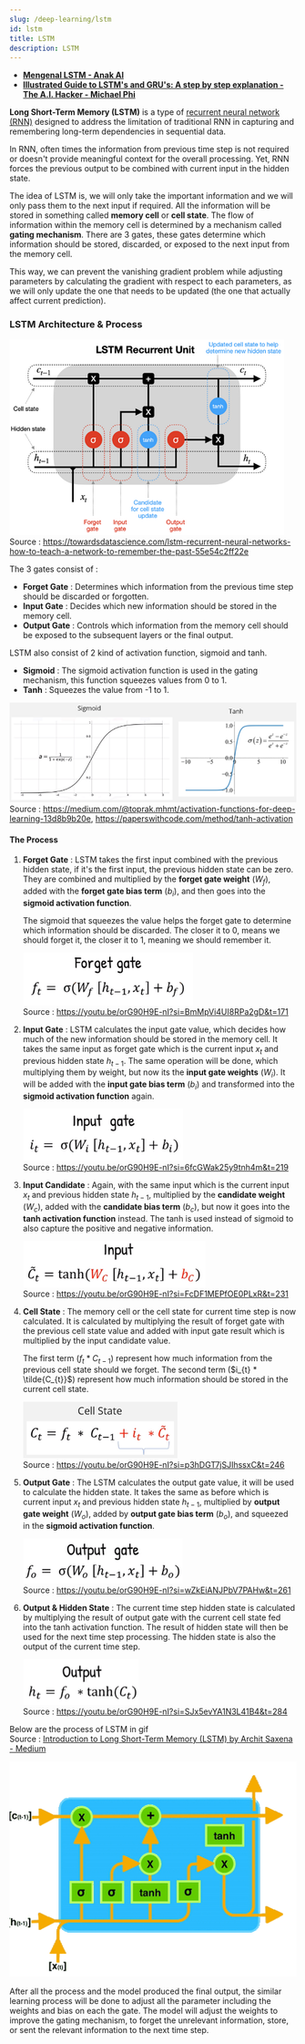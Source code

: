 ```yaml
---
slug: /deep-learning/lstm
id: lstm
title: LSTM
description: LSTM
---
```


- **[Mengenal LSTM - Anak AI](https://youtu.be/orG90H9E-nI?si=mFRahv2yU1JaEK0M&t=301)**
- **[Illustrated Guide to LSTM's and GRU's: A step by step explanation - The A.I. Hacker - Michael Phi](https://youtu.be/8HyCNIVRbSU?si=DZYSTyT_VWRdaLnq)**

**Long Short-Term Memory (LSTM)** is a type of [recurrent neural network (RNN)](/deep-learning/rnn) designed to address the limitation of traditional RNN in capturing and remembering long-term dependencies in sequential data.

In RNN, often times the information from previous time step is not required or doesn't provide meaningful context for the overall processing. Yet, RNN forces the previous output to be combined with current input in the hidden state.

The idea of LSTM is, we will only take the important information and we will only pass them to the next input if required. All the information will be stored in something called **memory cell** or **cell state**. The flow of information within the memory cell is determined by a mechanism called **gating mechanism**. There are 3 gates, these gates determine which information should be stored, discarded, or exposed to the next input from the memory cell.

This way, we can prevent the vanishing gradient problem while adjusting parameters by calculating the gradient with respect to each parameters, as we will only update the one that needs to be updated (the one that actually affect current prediction).

### LSTM Architecture & Process

![LSTM Architecture](./lstm-architecture.png)  
Source : https://towardsdatascience.com/lstm-recurrent-neural-networks-how-to-teach-a-network-to-remember-the-past-55e54c2ff22e

The 3 gates consist of :

- **Forget Gate** : Determines which information from the previous time step should be discarded or forgotten.
- **Input Gate** : Decides which new information should be stored in the memory cell.
- **Output Gate** : Controls which information from the memory cell should be exposed to the subsequent layers or the final output.

LSTM also consist of 2 kind of activation function, sigmoid and tanh.

- **Sigmoid** : The sigmoid activation function is used in the gating mechanism, this function squeezes values from 0 to 1.
- **Tanh** : Squeezes the value from -1 to 1.

![Sigmoid and tanh activation function](./sigmoid-tanh.png)  
Source : https://medium.com/@toprak.mhmt/activation-functions-for-deep-learning-13d8b9b20e, https://paperswithcode.com/method/tanh-activation

#### The Process

1. **Forget Gate** : LSTM takes the first input combined with the previous hidden state, if it's the first input, the previous hidden state can be zero. They are combined and multiplied by the **forget gate weight** ($W_f$), added with the **forget gate bias term** ($b_i$), and then goes into the **sigmoid activation function**.

   The sigmoid that squeezes the value helps the forget gate to determine which information should be discarded. The closer it to 0, means we should forget it, the closer it to 1, meaning we should remember it.

   ![Forget gate](./forget-gate.png)  
   Source : https://youtu.be/orG90H9E-nI?si=BmMpVi4UI8RPa2gD&t=171

2. **Input Gate** : LSTM calculates the input gate value, which decides how much of the new information should be stored in the memory cell. It takes the same input as forget gate which is the current input $x_t$ and previous hidden state $h_{t - 1}$. The same operation will be done, which multiplying them by weight, but now its the **input gate weights** ($W_i$). It will be added with the **input gate bias term** ($b_i$) and transformed into the **sigmoid activation function** again.

   ![Input gate](./input-gate.png)  
   Source : https://youtu.be/orG90H9E-nI?si=6fcGWak25y9tnh4m&t=219

3. **Input Candidate** : Again, with the same input which is the current input $x_t$ and previous hidden state $h_{t - 1}$, multiplied by the **candidate weight** ($W_c$), added with the **candidate bias term** ($b_c$), but now it goes into the **tanh activation function** instead. The tanh is used instead of sigmoid to also capture the positive and negative information.

   ![Input candidate](./input-candidate.png)  
   Source : https://youtu.be/orG90H9E-nI?si=FcDF1MEPfOE0PLxR&t=231

4. **Cell State** : The memory cell or the cell state for current time step is now calculated. It is calculated by multiplying the result of forget gate with the previous cell state value and added with input gate result which is multiplied by the input candidate value.

   The first term ($f_{t} * C_{t - 1}$) represent how much information from the previous cell state should we forget. The second term ($i_{t} * \tilde{C_{t}}$) represent how much information should be stored in the current cell state.

   ![Cell state](./cell-state.png)  
   Source : https://youtu.be/orG90H9E-nI?si=p3hDGT7jSJIhssxC&t=246

5. **Output Gate** : The LSTM calculates the output gate value, it will be used to calculate the hidden state. It takes the same as before which is current input $x_t$ and previous hidden state $h_{t - 1}$, multiplied by **output gate weight** ($W_o$), added by **output gate bias term** ($b_o$), and squeezed in the **sigmoid activation function**.

   ![Output gate](./output-gate.png)  
   Source : https://youtu.be/orG90H9E-nI?si=wZkEiANJPbV7PAHw&t=261

6. **Output & Hidden State** : The current time step hidden state is calculated by multiplying the result of output gate with the current cell state fed into the tanh activation function. The result of hidden state will then be used for the next time step processing. The hidden state is also the output of the current time step.

   ![Output](./output.png)  
   Source : https://youtu.be/orG90H9E-nI?si=SJx5evYA1N3L41B4&t=284

Below are the process of LSTM in gif  
Source : [Introduction to Long Short-Term Memory (LSTM) by Archit Saxena - Medium](https://medium.com/analytics-vidhya/introduction-to-long-short-term-memory-lstm-a8052cd0d4cd)

![LSTM process gif](./lstm-process.gif)

After all the process and the model produced the final output, the similar learning process will be done to adjust all the parameter including the weights and bias on each the gate. The model will adjust the weights to improve the gating mechanism, to forget the unrelevant information, store, or sent the relevant information to the next time step.
